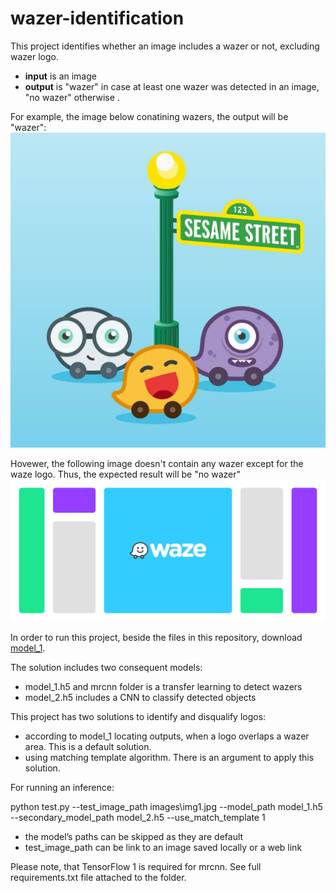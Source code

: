 # wazer-identification

This project identifies whether an image includes a wazer or not, excluding wazer logo.

- **input** is an image
- **output** is "wazer" in case at least one wazer was detected in an image, "no wazer" otherwise .

For example, the image below conatining wazers, the output will be "wazer":
![image](/images/img1.jpg)

Hovewer, the following image doesn't contain any wazer except for the waze logo. Thus, the expected result will be "no wazer"
![img5](/images/img5.png)

In order to run this project, beside the files in this repository, download [model_1](https://drive.google.com/drive/folders/1grwC-OLDYLe3nwEdrdYi75Q5ZnSG85aM?usp=sharingo).

The solution includes two consequent models:
- model_1.h5 and mrcnn folder is a transfer learning to detect wazers
- model_2.h5 includes a CNN to classify detected objects

This project has two solutions to identify and disqualify logos:
- according to model_1 locating outputs, when a logo overlaps a wazer area. This is a default solution.
- using matching template algorithm. There is an argument to apply this solution.

For running an inference:

python test.py --test_image_path images\img1.jpg --model_path model_1.h5 --secondary_model_path model_2.h5 --use_match_template 1

* the model’s paths can be skipped as they are default
* test_image_path can be link to an image saved locally or a web link 

Please note, that TensorFlow 1 is required for mrcnn. See full requirements.txt file attached to the folder.
